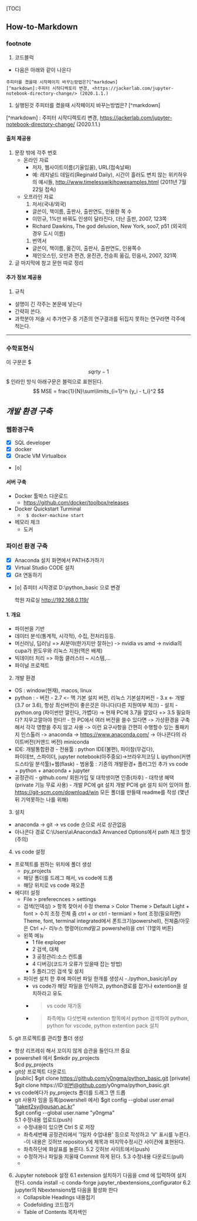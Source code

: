 [TOC]
## How-to-Markdown
### footnote
1. 코드블럭
- 다음은 아래와 같이 나온다
```
주피터를 켰을때 시작페이지 바꾸는방법은?[^markdown]
[^markdown]:주피터 시작디렉토리 변경, <https://jackerlab.com/jupyter-notebook-directory-change/> (2020.1.1.)
```
1. 실행된것
주피터를 켰을때 시작페이지 바꾸는방법은? [^markdown]

[^markdown] : 주피터 시작디렉토리 변경, <https://jackerlab.com/jupyter-notebook-directory-change/> (2020.1.1.)
#### 출처 제공용 
1. 문장 밖에 각주 번호
    - 온라인 자료
      - 저자, 웹사이트이름(기울임꼴), URL(접속날짜)
      - 예: 레지널드 데일리(Reginald Daily), 시간이 흘러도 변치 않는 위키하우의 예시들, http://www.timelesswikihowexamples.html (2011년 7월 22일 접속)
    - 오프라인 자료
      1. 저서(국내/외국)
        - 글쓴이, 책이름, 출판사, 출판연도, 인용한 쪽 수
        - 이민규, 1%만 바꿔도 인생이 달라진다, 더난 출판, 2007, 123쪽
        - Richard Dawkins, The god delusion, New York, soo7, p51 (외국의 경우 도시 이름)
      1. 번역서
        - 글쓴이, 책이름, 옮긴이, 출판사, 출판연도, 인용쪽수
        - 제인오스틴, 오만과 편견, 윤진관, 전승희 옮김, 민음사, 2007, 321쪽
1. 글 마지막에 참고 문헌 따로 정리
#### 추가 정보 제공용
1. 규칙
  - 설명이 긴 각주는 본문에 넣는다
  - 간략히 쓴다. 
  - 과학분야 저술 시 추가연구 중 기존의 연구결과를 뒤집지 못하는 연구라면 각주에 적는다.

- - - - -
### 수학표현식
이 구문은 $$$sqrt{y-1}$$$ 인라인 방식
아래구문은 블럭으로 표현된다.
$$
MSE = frac{1}{N}\sum\limits_{i=1}^n {y_i - t_i}^2
$$

## ***개발 환경 구축***

### 웹환경구축
- [x] SQL developer
- [x] docker 
- [x] Oracle VM Virtualbox
- [o] 
#### 서버 구축
- Docker 툴박스 다운로드
  - https://github.com/docker/toolbox/releases
- Docker Quickstart Turminal
  - ``` $ docker-machine start```
- 메모리 체크
  - 도커

### 파이선 환경 구축
- [x] Anaconda 설치 화면에서 PATH추가하기
- [x] Virtual Studio CODE 설치
- [x] Git 연동하기
- [o] 쥬피터 시작경로 D:\python_basic 으로 변경

    학원 자료실 http://192.168.0.119/
#### 1. 개요
 - 파이썬을 기반
 - 데이터 분석(통계적, 시각적), 수집, 전처리등등.
 - 머신러닝, 딥러닝 =>  AI분야(한가지만 잘하는)
   -> nvidia vs amd
   -> nvidia의 cupa가 윈도우와 리눅스 지원(맥은 배제)
 - 빅데이터 처리 => 하둡 클러스터 ~ 시스템,...
 - 파이널 프로젝트

2. 개발 환경
 - OS : window(현재), macos, linux
 - python : 
        - 버전
          - 2.7 <- 맥 기본 설치 버전, 리눅스 기본설치버전
          - 3.x <- 개발 (3.7 or 3.6), 항상 최신버전이 
                     좋은것은 아니다(다른 지원여부 체크) 
        - 설치
          - python.org (파이썬만 깔린다, 가볍다)
            -> 현재 PC에 3.7을 깔았다 => 3.5 필요하다?
                지우고깔아야 한다!!
          - 한 PC에서 여러 버전을 쓸수 있다면
            -> 가상환경을 구축해서 각각 영향을 주지 않고 사용
            -> 이런 요구사항을 간편히 수행할수 있는 
                풀패키지 인스톨러 -> anaconda
            -> https://www.anaconda.com/
            -> 아나콘다의 라이트버전(커맨드 버전)
                miniconda
 - IDE: 개발통합환경
         - 전용툴 :  python IDE(불편), 파이참(무겁다),  
                       파이데브, 스파이더, 
                       jupyter notebook(아주중요)->브라우저코딩
                        L ipython(커맨드스타일 분석툴)+웹(flask)
         - 범용툴 : 기존의 개발환경+ 플러그인 추가
                      vs code + python + anaconda + jupyter
 - 공정관리
         - github.com/ 회원가입 및 대학생이면 인증(차후)
           - 대학생 혜택(private 기능 무료 사용)
         - 개발  PC에 git 설치 
           개발 PC에 git 설치 되어 있어야 함.
           https://git-scm.com/download/win
        모든 폴더를 만들때 readme를 작성 (몇년뒤 기억못하는 나를 위해) 
3. 설치
 - anaconda -> git -> vs code 순으로 
   서로 상관없음
 - 아나콘다 경로
   C:\Users\a\Anaconda3
   Anvanced Options에서 path 체크 할것(주의)

4. vs code 설정
 - 프로젝트를 원하는 위치에 폴더 생성
   - py_projects
   - 해당 폴더를 드레그 해서, vs code에 드롭
   - 해당 위치로 vs code 재오픈
- 에디터 설정
   - File > preferecnces > settings
   - 검색(인덱싱) > 항목 찾아서 수정
      thema > Color Theme > Default Light +
      font > 수치 조정
      전체 줌 ctrl + or ctrl -
      termianl > font 조정(필요하면)
      Theme, font, terminal integrated에서 폰트크기(powershell), 
      전체줌/아웃은 Ctrl +/- 
      리누스 명령어(cmd말고 powershell)을 ctrl `(1옆의 버튼)
   - 왼쪽 메뉴
      - 1 file exploper
      - 2 검색, 대체
      - 3 공정관리:소스 컨트롤
      - 4 디버깅(코드가 오류가 있을때 잡는 방법)
      - 5 플러그인 검색 및 설치
  - 파이썬 설치 한 후에 파이썬 파일 한개를 생성시
      -./python_basic/p1.py
      - vs code가 해당 파일을 인식하고, python경로를 잡거나 
      extention을 설치하라고 유도
      - > vs code 재가동
      - > 좌측메뉴 다섯번째 extention 항목에서 python 검색하여 
        python, python for vscode, python extention pack 설치
    
     
5. git 프로젝트를 관리할 폴더 생성
  - 항상 리프레쉬 해서 꼬이지 않게 습관을 들인다.!!! 중요
  - powershell 에서
    $mkdir py_projects  
    $cd py_projects     
  - git상 프로젝트 다운로드  
    [public]
    $git clone https://github.com/y0ngma/python_basic.git
    [private]
    $git clone https://ID:비번@github.com/y0ngma/python_basic.git
  - vs code에다가 py_projects 폴더를 드래그 앤 드롭   
  - git 사용자 임을 등록(powershell 에서)
      $git config --global user.email "takeit2sy@pusan.ac.kr"  
      $git config --global user.name "y0ngma"  
  5.1 수정내용 업로드(push)
    - 수정내용이 있으면 Ctrl S 로 저장
    - 좌측세번째 공정관리에서 '1일차 수업내용' 등으로 작성하고 'V' 표시를 누른다.
      -이 내용은 깃허브 repository에 제목과 마지막수정시간 사이칸에 표현된다.
    - 좌측하단에 화살표를 눌른다.
  5.2 깃허브 사이트에서(push)
    - 수정하거나 파일을 지울때 Commit 하게 된다.
  5.3 수정내용 다운로드(pull)
    - 

6. Jupyter notebook 설정
  6.1 extension 설치하기
    다음을 cmd 에 입력하여 설치한다.
    conda install -c conda-forge jupyter_nbextensions_configurator
  6.2 jupyter의 Nbextensions탭
    다음을 활성화 한다
    - Collapsible Headings 내용접기
    - Codefolding 코드접기
    - Table of Contents 목차색인
    

